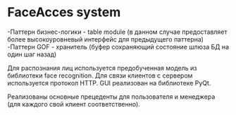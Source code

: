 # FaceAcces system

<!-- Реализация курсовой по паттернам и RUP в Python: -->
<!-- Работающий макет системы доступа с распознанием лица
 -->
<!-- -Паттерн шлюза БД - row data gateway -->
-Паттерн бизнес-логики - table module 
(в данном случае предоставляет более высокоуровневый интерфейс для предыдущего паттерна)
-Паттерн GOF - хранитель (буфер сохраняющий состояние шлюза БД на один шаг назад)

Для распознания лиц используется предобученная модель из библиотеки face recognition.
Для связи клиентов с сервером используется протокол HTTP.
GUI реализован на библиотеке PyQt.

Реализованы основные прецеденты для пользователя и менеджера (для каждого свой клиент соответственно).

